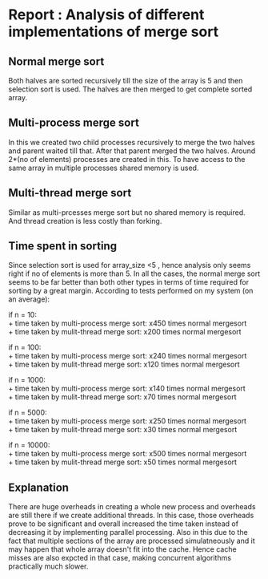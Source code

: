 # Report : Analysis of different implementations of merge sort

## Normal merge sort

Both halves are sorted recursively till the size of the array is 5 and then selection 
sort is used.  The halves are then merged to get complete sorted array.

## Multi-process merge sort

In this we created two child processes recursively to merge the two halves and parent waited till that. After that parent merged the two halves. Around 2*(no of elements) processes are created in this. To have access to the same array in multiple processes shared memory is used.

## Multi-thread merge sort

Similar as multi-prcesses merge sort but no shared memory is required. And thread creation is less costly than forking.

## Time spent in sorting

Since selection sort is used for array_size <5 , hence analysis only seems right if no of elements is more than 5. In all the cases, the normal merge sort seems to be far better than both other types in terms of time required for sorting by a great margin. According to tests performed on my system (on an average): 

if n = 10:  
    + time taken by multi-process merge sort: x450 times normal mergesort  
    + time taken by mulit-thread merge sort: x200 times normal mergesort
  
if n = 100:  
    + time taken by multi-process merge sort: x240 times normal mergesort  
    + time taken by mulit-thread merge sort: x120 times normal mergesort

if n = 1000:  
    + time taken by multi-process merge sort: x140 times normal mergesort  
    + time taken by mulit-thread merge sort: x70 times normal mergesort  

if n = 5000:  
    + time taken by multi-process merge sort: x250 times normal mergesort  
    + time taken by mulit-thread merge sort: x30 times normal mergesort  

if n = 10000:  
    + time taken by multi-process merge sort: x500 times normal mergesort  
    + time taken by mulit-thread merge sort: x50 times normal mergesort  

## Explanation

There are huge overheads in creating a whole new process and overheads are still there if we create additional threads. In this case, those overheads prove to be significant and overall increased the time taken instead of decreasing it by implementing parallel processing. Also in this due to the fact that multiple sections of the array are processed simulatneously and it may happen that whole array doesn't fit into the cache. Hence cache misses are also expcted in that case, making concurrent algorithms practically much slower.
